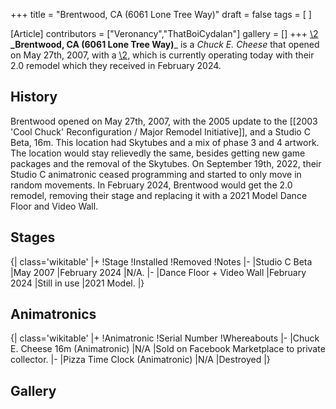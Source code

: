+++
title = "Brentwood, CA (6061 Lone Tree Way)"
draft = false
tags = [ ]

[Article]
contributors = ["Veronancy","ThatBoiCydalan"]
gallery = []
+++
[\2](\1)
**_Brentwood, CA (6061 Lone Tree Way)**_ is a _Chuck E. Cheese_ that opened on May 27th, 2007, with a [\2](\1), which is currently operating today with their 2.0 remodel which they received in February 2024.

##  History ## 
Brentwood opened on May 27th, 2007, with the 2005 update to the [[2003 'Cool Chuck' Reconfiguration / Major Remodel Initiative]], and a Studio C Beta, 16m. This location had Skytubes and a mix of phase 3 and 4 artwork. The location would stay relievedly the same, besides getting new game packages and the removal of the Skytubes. On September 19th, 2022, their Studio C animatronic ceased programming and started to only move in random movements. In February 2024, Brentwood would get the 2.0 remodel, removing their stage and replacing it with a 2021 Model Dance Floor and Video Wall.

##  Stages ## 
{| class='wikitable'
|+
!Stage
!Installed
!Removed
!Notes
|-
|Studio C Beta
|May 2007
|February 2024
|N/A.
|-
|Dance Floor + Video Wall
|February 2024
|Still in use
|2021 Model.
|}

##  Animatronics ## 
{| class='wikitable'
|+
!Animatronic
!Serial Number
!Whereabouts
|-
|Chuck E. Cheese 16m (Animatronic)
|N/A
|Sold on Facebook Marketplace to private collector.
|-
|Pizza Time Clock (Animatronic)
|N/A
|Destroyed
|}

##  Gallery ## 